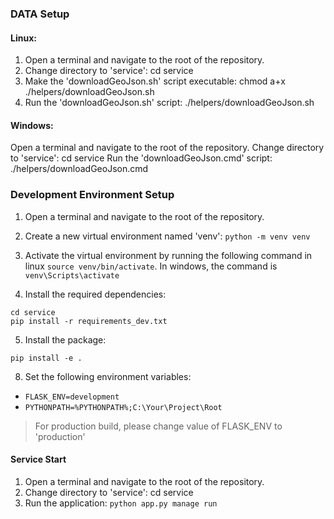 
### DATA Setup

#### Linux:
1. Open a terminal and navigate to the root of the repository.
2. Change directory to 'service': cd service
3. Make the 'downloadGeoJson.sh' script executable: chmod a+x ./helpers/downloadGeoJson.sh
4. Run the 'downloadGeoJson.sh' script: ./helpers/downloadGeoJson.sh

#### Windows:
Open a terminal and navigate to the root of the repository.
Change directory to 'service': cd service
Run the 'downloadGeoJson.cmd' script: ./helpers/downloadGeoJson.cmd

### Development Environment Setup
1. Open a terminal and navigate to the root of the repository.

2. Create a new virtual environment named 'venv': `python -m venv venv`

3. Activate the virtual environment by running the following command in linux `source venv/bin/activate`. 
In windows, the command is `venv\Scripts\activate`

4. Install the required dependencies:
```
cd service
pip install -r requirements_dev.txt
```

5. Install the package:
```
pip install -e .
```

8. Set the following environment variables:
- `FLASK_ENV=development`
- `PYTHONPATH=%PYTHONPATH%;C:\Your\Project\Root`

>For production build, please change value of FLASK_ENV to 'production'

#### Service Start
1. Open a terminal and navigate to the root of the repository.
2. Change directory to 'service': cd service
3. Run the application: `python app.py manage run`

